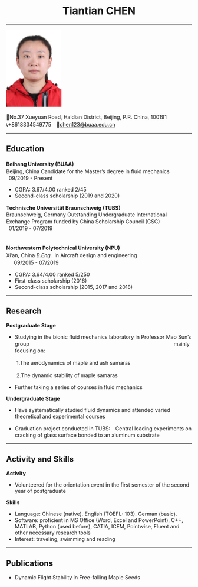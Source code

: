 
#  <center>Tiantian CHEN</center>

***

![Aaron Swartz](https://raw.githubusercontent.com/TiantianCHEN123/TTCHEN.github.io/gh-pages/myprofile.png)

🏫No.37 Xueyuan Road, Haidian District, Beijing, P.R. China, 100191　　　　　　　　　　　　　　　　　　　　　　　　　　　　　　　　　　　　　　　　　📞+8618334549775　📧<chen123@buaa.edu.cn>

***

## **Education**
**Beihang University (BUAA)**　　　　　　　　　　　　　　　　　　　　　　　　　　Beijing, China
  Candidate for the Master’s degree in fluid mechanics　　　　　　　　    　　　　&ensp;09/2019 - Present
- CGPA: 3.67/4.00 ranked 2/45
- Second-class scholarship (2019 and 2020)

**Technische Universität Braunschweig (TUBS)**　　　　　　　　　　　　Braunschweig, Germany
Outstanding Undergraduate International Exchange Program funded by China Scholarship Council (CSC)　　　　　   　　　　　　　　　　　　　　　　　    　　　              　　　　　　　　 &ensp;01/2019 - 07/2019 　　　　　　　　　　　　　　　　　　　　　　　　　　　　　　　　　　　　　　　　　　　　　　　　　　　　　　　　　

**Northwestern Polytechnical University (NPU)**　　　　　　　　　　　　　　　　　Xi’an, China
*B.Eng.*&ensp;in Aircraft design and engineering　　　　　　　　　　　　　　　　   &ensp;　09/2015 - 07/2019
- CGPA: 3.64/4.00 ranked 5/250
- First-class scholarship (2016)
- Second-class scholarship (2015, 2017 and 2018)

***

## Research
**Postgraduate Stage**

- Studying in the bionic fluid mechanics laboratory in Professor Mao Sun’s group　　　　　　　　　　　　　　　　　　　　　　　　　　　　mainly focusing on:

　　1.The aerodynamics of maple and ash samaras

　　2.The dynamic stability of maple samaras

- Further taking a series of courses in fluid mechanics 

**Undergraduate Stage**

- Have systematically studied fluid dynamics and attended varied theoretical and experimental courses

- Graduation project conducted in TUBS:　Central loading experiments on cracking of glass surface bonded to an aluminum substrate

***

## Activity and Skills
**Activity**
-	Volunteered for the orientation event in the first semester of the second year of postgraduate

**Skills**

-	Language: Chinese (native). English (TOEFL: 103). German (basic).
-	Software: proficient in MS Office (Word, Excel and PowerPoint), C++, MATLAB, Python (used before), CATIA, ICEM, Pointwise, Fluent and other necessary research tools 
-	Interest: traveling, swimming and reading

***

## Publications
-	Dynamic Flight Stability in Free-falling Maple Seeds
